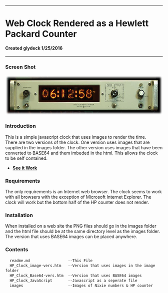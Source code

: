 -----------------------------------------------
# Web Clock Rendered as a Hewlett Packard Counter
#### Created glydeck 1/25/2016
-----------------------------------------------
### Screen Shot
![Screen Shot](/images/screenShot.png) 

### Introduction
This is a simple javascript clock that uses images to render the time.  
There are two versions of the clock.  One version uses images that are 
supplied in the images folder.  The other version uses images that have 
been converted to BASE64 and them imbeded in the html.  This allows the 
clock to be self contained.

- [**See it Work**](http://glydeck.com/hpClock/hpClock.html)

### Requirements
The only requirements is an Internet web browser.  The clock seems to work 
with all browsers with the exception of Microsoft Internet Explorer.
The clock will work but the bottom half of the HP counter does not render.

### Installation
When installed on a web site the PNG files should go in the images folder 
and the html file should be at the same directory level as the images folder.
The version that uses BASE64 images can be placed anywhere.

### Contents 
      readme.md                 --This File
      HP_Clock_image-vers.htm   --Version that uses images in the image folder
      HP_Clock_Base64-vers.htm  --Version that uses BASE64 images
      HP_Clock_JavaScript       --Javascript as a seperate file
      images                    --Images of Nixie numbers & HP counter  
